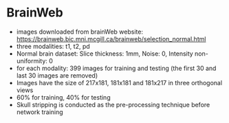 # BrainWeb

- images downloaded from brainWeb website: https://brainweb.bic.mni.mcgill.ca/brainweb/selection_normal.html
- three modalities: t1, t2, pd
- Normal brain dataset: Slice thickness: 1mm, Noise: 0, Intensity non-uniformity: 0
- for each modality: 399 images for training and testing (the first 30 and last 30 images are removed)
- Images have the size of 217x181, 181x181 and 181x217 in three orthogonal views
- 60% for training, 40% for testing
- Skull stripping is conducted as the pre-processing technique before network training